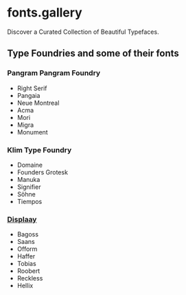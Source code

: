 # fonts.gallery
Discover a Curated Collection of Beautiful Typefaces.

## Type Foundries and some of their fonts

### Pangram Pangram Foundry
- Right Serif
- Pangaia
- Neue Montreal
- Acma
- Mori
- Migra
- Monument

### Klim Type Foundry
- Domaine
- Founders Grotesk
- Manuka
- Signifier
- Söhne
- Tiempos

### [Displaay](https://displaay.net/)
- Bagoss
- Saans
- Ofform
- Haffer
- Tobias
- Roobert
- Reckless
- Hellix

  

